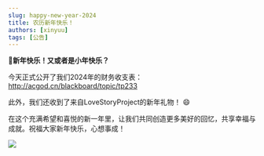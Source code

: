 ```yaml
---
slug: happy-new-year-2024
title: 农历新年快乐！
authors: [xinyuu]
tags: [公告]
---
```


:tada:**新年快乐！又或者是小年快乐？**

今天正式公开了我们2024年的财务收支表：http://acgod.cn/blackboard/topic/tp233

此外，我们还收到了来自LoveStoryProject的新年礼物！ 😄​

在这个充满希望和喜悦的新一年里，让我们共同创造更多美好的回忆，共享幸福与成就。祝福大家新年快乐，心想事成！

![](https://static-g.acgod.cn/static/kikubox-xinyuu.jpg)